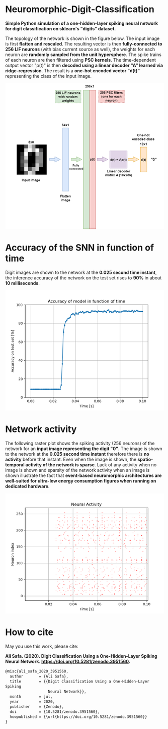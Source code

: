 # Neuromorphic-Digit-Classification
 **Simple Python simulation of a one-hidden-layer spiking neural network for digit classification on sklearn's "digits" dataset.**

The topology of the network is shown in the figure below. The input image is first **flatten and rescaled**. The resulting vector is then **fully-connected to 256 LIF neurons** (with bias current source as well), the weights for each neuron are **randomly sampled from the unit hypersphere**. The spike trains of each neuron are then filtered using **PSC kernels**. The time-dependent output vector "p(t)" is then **decoded using a linear decoder "A" learned via ridge-regression**. The result is a **one-hot encoded vector "d(t)"** representing the class of the input image.

![Alt text](visuals/Network_topo.png?raw=true "SNN topology")

# Accuracy of the SNN in function of time

Digit images are shown to the network at the **0.025 second time instant**, the inference accuracy of the network on the test set rises to **90%** in about **10 milliseconds**.

![Alt text](visuals/Accuracy_evo.png?raw=true "Accuracy of the model in function of time")

# Network activity

The following raster plot shows the spiking activity (256 neurons) of the network for an **input image representing the digit "0"**. The image is shown to the network at the **0.025 second time instant** therefore there is **no activity** before that instant. Even when the image is shown, the **spatio-temporal activity of the network is sparse**. Lack of any activity when no image is shown and sparsity of the network activity when an image is shown illustrate the fact that **event-based neuromorphic architectures are well-suited for ultra-low energy consumption figures when running on dedicated hardware**.

![Alt text](visuals/neural_act.png?raw=true "Network activity")

# How to cite

May you use this work, please cite:

**Ali Safa. (2020). Digit Classification Using a One-Hidden-Layer Spiking Neural Network. https://doi.org/10.5281/zenodo.3951560.**

```
@misc{ali_safa_2020_3951560,
  author       = {Ali Safa},
  title        = {{Digit Classification Using a One-Hidden-Layer Spiking
                   Neural Network}},
  month        = jul,
  year         = 2020,
  publisher    = {Zenodo},
  doi          = {10.5281/zenodo.3951560},
  howpublished = {\url{https://doi.org/10.5281/zenodo.3951560}}
}
```
